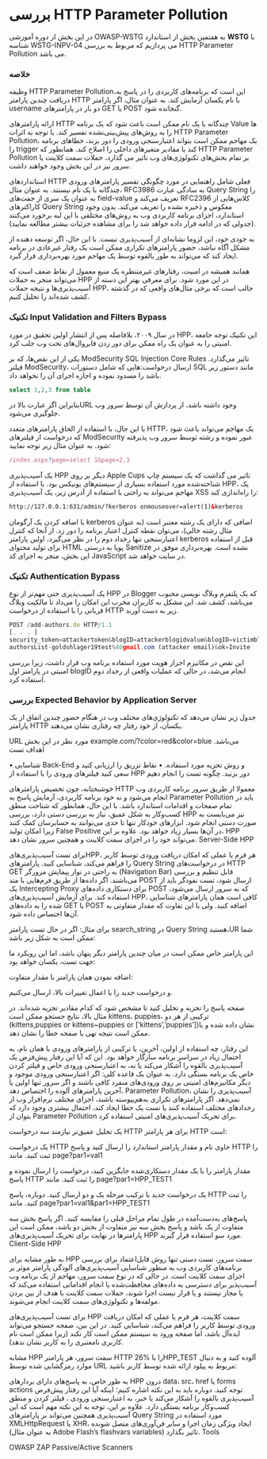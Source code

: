 
# بررسی HTTP Parameter Pollution

در این بخش از دوره آموزشی OWASP-WSTG به هفتمین بخش از استاندارد **WSTG** با شناسه WSTG-INPV-04 می پردازیم که مربوط به بررسی HTTP Parameter Pollution می باشد.

### خلاصه

وظیفه HTTP Parameter Pollution،این است که برنامه‌های کاربردی را در پاسخ به دریافت چندین پارامتر HTTP با نام یکسان آزمایش کند. به عنوان مثال، اگر پارامتر username دو بار در پارامترهای GET یا POST گنجانده شود.

ارائه پارامترهای HTTP چندگانه با یک نام ممکن است باعث شود که یک برنامه Value ها را به روش‌های پیش‌بینی‌نشده تفسیر کند. با توجه به اثرات HTTP Parameter Pollution، یک مهاجم ممکن است بتواند اعتبارسنجی ورودی را دور بزند، خطاهای برنامه را trigger کند یا مقادیر متغیرهای داخلی را اصلاح کند. همانطور که HTTP Parameter Pollution بر تمام بخش‌های تکنولوژی‌های وب تاثیر می گذارد، حملات سمت کلاینت یا سرور نیز در این بخش وجود خواهند داشت.

استانداردهای HTTP فعلی شامل راهنمایی در مورد چگونگی تفسیر پارامترهای ورودی چندگانه با یک نام نیستند. به عنوان مثال، RFC3986 به سادگی عبارت Query String را به عنوان یک سری از جفت‌های field-value تعریف می‌کند و RFC2396 کلاس‌هایی از کاراکترهای Query String معکوس و ذخیره نشده را تعریف می‌کند. بدون وجود استاندارد، اجزای برنامه کاربردی وب به روش‌های مختلفی با این لبه برخورد می‌کنند (‏جدولی که در ادامه قرار داده خواهد شد را برای مشاهده جزئیات بیشتر مطالعه نمایید)‏.

به خودی خود، این لزوما نشانه‌ای از آسیب‌پذیری نیست. با این حال، اگر توسعه دهنده از مشکل آگاه نباشد، حضور پارامترهای تکراری ممکن است یک رفتار غیرعادی در برنامه ایجاد کند که می‌تواند به طور بالقوه توسط یک مهاجم مورد بهره‌برداری قرار گیرد.

همانند همیشه در امنیت، رفتارهای غیرمنتظره یک منبع معمول از نقاط ضعف است که می‌تواند منجر به حملات HPP در این مورد شود. برای معرفی بهتر این دسته از آسیب‌پذیری‌ها و نتیجه حملات HPP، جالب است که برخی مثال‌های واقعی که در گذشته کشف شده‌اند را تحلیل کنیم.
### تکنیک Input Validation and Filters Bypass

در سال ۲۰۰۹، بلافاصله پس از انتشار اولین تحقیق در مورد HPP، این تکنیک توجه جامعه امنیتی را به عنوان یک راه ممکن برای دور زدن فایروال‌های تحت وب جلب کرد.

یکی از این نقص‌ها، که بر ModSecurity SQL Injection Core Rules تاثیر می‌گذارد. فیلتر ModSecurity، ارسال درخواست:هایی که شامل دستورات SQL مانند دستور زیر باشد را مسدود نموده و اجازه اجرای آن را نخواهد داد.

```sql
select 1,2,3 from table
```
بنابراین اگر عبارت بالا درURL وجود داشته باشد، از پردازش آن توسط سرور وب جلوگیری می‌شود.

با این حال، با استفاده از الحاق پارامترهای متعدد HTTP، یک مهاجم می‌تواند باعث شود که درخواست از فیلترهای ModSecurity عبور نموده و رشته توسط سرور وب پذیرفته شود. به عنوان مثال زیر توجه نمایید:

```js
/index.aspx?page=select 1&page=2,3
```

یک آسیب‌پذیری HPP دیگر بر روی Apple Cups تاثیر می گذاشت که یک سیستم چاپ شناخته‌شده مورد استفاده بسیاری از سیستم‌های یونیکس بود. با استفاده از HPP، یک مهاجم می‌تواند به راحتی با استفاده از آدرس زیر، یک آسیب‌پذیری XSS را راه‌اندازی کند:

```html
http://127.0.0.1:631/admin/?kerberos onmouseover=alert(1)&kerberos
```

با اضافه کردن یک آرگومان kerberos اضافی که دارای یک رشته معتبر است (‏به عنوان مثال رشته خالی)‏، می‌توان نقطه کنترل اعتبار برنامه را دور زد. از آنجا که کنترل اعتبارسنجی تنها رخداد دوم را در نظر می‌گیرد، اولین پارامتر kerberos قبل از استفاده برای تولید محتوای HTML پویا به درستی Sanitize نشده است. بهره‌برداری موفق در این بخش، منجر به اجرای کد JavaScript در سایت خواهد شد.
### تکنیک Authentication Bypass

یک آسیب‌پذیری حتی مهم‌تر از نوع HPP در Blogger که یک پلتفرم وبلاگ نویسی محبوب می‌باشد، کشف شد. این مشکل به کاربران مخرب این امکان را می‌داد تا مالکیت وبلاگ قربانی را با استفاده از درخواست HTTP زیر به دست آورند.

```js
POST /add-authors.do HTTP/1.1
[. . . ]
security_token=attackertoken&blogID=attackerblogidvalue&blogID=victimblogidvalue&
authorsList-goldshlager19test%40gmail.com (attacker email)&ok=Invite
```

این نقص در مکانیزم احراز هویت مورد استفاده برنامه وب قرار داشت، زیرا بررسی امنیتی در پارامتر اول blogID انجام می‌شد، در حالی که عملیات واقعی از رخداد دوم استفاده کرد.

### بررسی Expected Behavior by Application Server

جدول زیر نشان می‌دهد که تکنولوژی‌های مختلف وب در هنگام حضور چندین اتفاق از یک پارامتر HTTP یکسان، از خود رفتار چه رفتاری نشان می‌دهند.

URL مورد نظر در این بخش example.com/?color=red&color=blue می‌باشد.
اهداف تست

• شناسایی Back-End و روش تجزیه مورد استفاده.
• نقاط تزریق را ارزیابی کنید و سعی کنید فیلترهای ورودی را با استفاده از HPP دور بزنید.
چگونه تست را انجام دهیم

خوشبختانه، چون تخصیص پارامترهای HTTP معمولا از طریق سرور برنامه کاربردی وب انجام می‌شود و نه خود برنامه کاربردی، آزمایش پاسخ به Parameter Pollution باید در تمام صفحات و اقدامات استاندارد باشد. با این حال، همانطور که شناخت منطق کسب‌وکار به شکل عمیق، نیاز به بررسی دستی دارد، بررسی HPP نیز می‌بایست به صورت دستی انجام شود. ابزارهای خودکار تنها تا حدی می‌توانند به حسابرسان کمک کنند زیرا امکان تولید False Positive در آن‌ها بسیار زیاد خواهد بود. علاوه بر این، HPP می‌تواند خود را در اجزای سمت کلاینت و همچنین سرور نشان دهد.
Server-Side HPP

برای تست آسیب‌پذیری‌هایHPP، هر فرم یا عملی که امکان دریافت ورودی توسط کاربر را فراهم می‌کند، شناسایی کنید. پارامترهای Query String در درخواست‌های HTTP GET به راحتی در نوار پیمایش مرورگر (Navigation Bar) قابل تنظیم و بررسی می‌باشند. اگر داده‌ها از طریق فرم‌هایی با متد POST ارسال شود، تست نفودگر باید از یک Intercepting Proxy برای دستکاری داده‌های POST که به سرور ارسال می‌شود، استفاده کند. برای آزمایش آسیب‌پذیری‌های HPP، کافی است همان پارامترهای شناسایی شده را به داده‌های GET یا POST اضافه کنید. ولی با این تفاوت که مقدار متفاوتی به آن‌ها اختصاص داده شود.

برای مثال: اگر در حال تست پارامتر search_string در Query String هستید،UR شما ممکن است به شکل زیر باشد:

این پارامتر خاص ممکن است در میان چندین پارامتر دیگر پنهان باشد، اما این رویکرد ما جهت تست، یکسان خواهد بود:

اضافه نمودن همان پارامتر با مقدار متفاوت:

و درخواست جدید را با اعمال تغییرات بالا، ارسال می‌کنیم.

صفحه پاسخ را تجزیه و تحلیل کنید تا مشخص شود که کدام مقادیر تجزیه شده‌اند. در مثال بالا، نتایج جستجو ممکن است kittens، puppies، ترکیبی از هر دو (‏kittens,puppies or kittens~puppies or [‘kittens’,’puppies’])‏ نشان داده شده و یا ممکن است نتیجه تهی یا صفحه خطا را نشان دهد.

این رفتار، چه استفاده از اولین، آخرین، یا ترکیبی از پارامترهای ورودی با همان نام، به احتمال زیاد در سراسر برنامه سازگار خواهد بود. این که آیا این رفتار پیش‌فرض یک آسیب‌پذیری بالقوه را آشکار می‌کند یا نه، به اعتبارسنجی ورودی خاص و فیلتر کردن خاص یک برنامه بستگی دارد. به عنوان یک قاعده کلی: اگر اعتبارسنجی ورودی موجود و دیگر مکانیزم‌های امنیتی بر روی ورودی‌های منفرد کافی باشند و اگر سرور تنها اولین یا آخرین پارامترهای آلوده را اختصاص دهد، Parameter Pollution، آسیب‌پذیری را نشان نمی‌دهد. اگر پارامترهای تکراری به‌هم‌پیوسته باشند، اجزای مختلف نرم‌افزار وب از رخدادهای مختلف استفاده ‌کنند یا تست یک خطا ایجاد ‌کند، احتمال بیشتری وجود دارد که بتوان از Parameter Pollution برای تحریک آسیب‌پذیری‌های امنیتی استفاده کرد.

یک تحلیل عمیق‌تر نیازمند سه درخواست HTTP برای هر پارامتر HTTP است:

یک درخواست HTTP حاوی نام و مقدار پارامتر استاندارد را ارسال کنید و پاسخ HTTP را ثبت کنید. مانند page?par1=val1

مقدار پارامتر را با یک مقدار دستکاری‌شده جایگزین کنید، درخواست را ارسال نموده و پاسخ HTTP را ثبت کنید. مانند page?par1=HPP_TEST1

یک درخواست جدید با ترکیب مرحله یک و دو ‏ارسال کنید. دوباره، پاسخ HTTP را ثبت کنید. مانند page?par1=val1&par1=HPP_TEST1

پاسخ‌های به‌دست‌آمده در طول تمام مراحل قبلی را مقایسه کنید. اگر پاسخ بخش سه ‏متفاوت از یک باشد و پاسخ بخش سه ‏نیز متفاوت از بخش دو ‏باشد، ممکن است این پارامترها در نهایت برای تحریک آسیب‌پذیری‌های HPP مورد سو استفاده قرار گیرند.
Client-Side HPP

به طور مشابه برای HPP سمت سرور، تست دستی تنها روش قابل‌اعتماد برای بررسی برنامه‌های کاربردی وب به منظور شناسایی آسیب‌پذیری‌های آلودگی پارامتر موثر بر اجزای سمت کلاینت است. در حالی که در نوع سمت سرور، مهاجم از یک برنامه وب آسیب‌پذیر برای دسترسی به داده‌های محافظت‌شده یا انجام اقداماتی استفاده می‌کند که یا مجاز نیستند و یا قرار نیست اجرا شوند، حملات سمت کلاینت با هدف از بین بردن مولفه‌ها و تکنولوژی‌های سمت کلاینت انجام می‌شوند.

برای تست آسیب‌پذیری‌های HPP سمت کلاینت، هر فرم یا عملی که امکان دریافت ورودی توسط کاربر را فراهم می‌کند، شناسایی کنید. در این بین، صفحه جستجو می‌تواند ایده‌آل باشد، اما صفحه ورود به سیستم ممکن است کار نکند (‏زیرا ممکن است نام کاربری نامعتبری را به کاربر نشان ندهد)‏.

مشابه HPP سمت سرور، هر پارامتر HTTP را با %26HPP_TEST آلوده کنید و به دنبال موارد رمزگشایی شده توسط URL مربوط به پیلود ارائه شده توسط کاربر باشید:

به طور خاص، به پاسخ‌های دارای بردارهای HPP درون data، src، href یا forms actions توجه کنید. دوباره باید به این نکته اشاره کنیم؛ اینکه آیا این رفتار پیش‌فرض آسیب‌پذیری بالقوه را آشکار می‌کند یا خیر، به اعتبارسنجی ورودی ، فیلتر کردن و منطق کسب‌وکار برنامه بستگی دارد. علاوه بر این، توجه به این نکته مهم است که این آسیب‌پذیری همچنین می‌تواند بر پارامترهای Query String مورد استفاده در XMLHttpRequest یا XHR، ایجاد ویژگی زمان اجرا و سایر فن‌آوری‌های متصل شونده (به عنوان مثال Adobe Flash’s flashvars variables) تاثیر بگذارد.
Tools

OWASP ZAP Passive/Active Scanners
